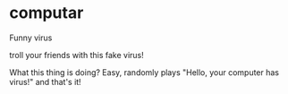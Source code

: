 # computar
Funny virus

troll your friends with this fake virus!

What this thing is doing? Easy, randomly plays "Hello, your computer has virus!" and that's it!
